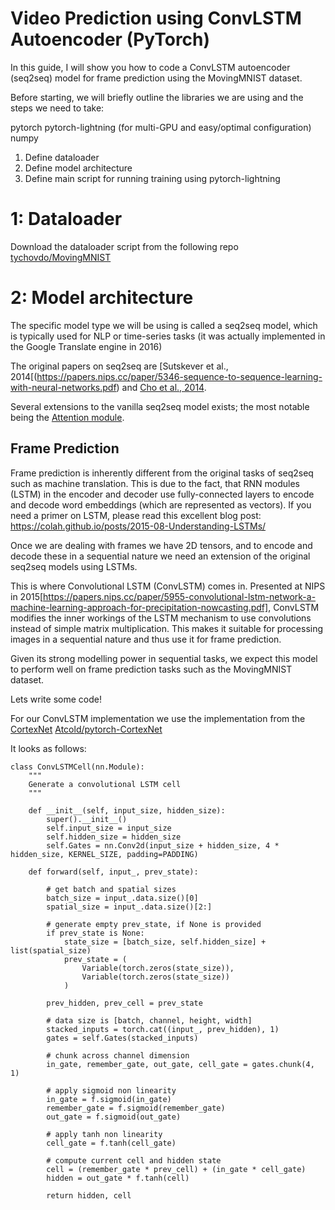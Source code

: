 # Video Prediction using ConvLSTM Autoencoder (PyTorch)

In this guide, I will show you how to code a ConvLSTM autoencoder (seq2seq) model for frame prediction using the MovingMNIST dataset.


Before starting, we will briefly outline the libraries we are using and the steps we need to take:

pytorch
pytorch-lightning (for multi-GPU and easy/optimal configuration)
numpy


1. Define dataloader
2. Define model architecture
3. Define main script for running training using pytorch-lightning


# 1: Dataloader
Download the dataloader script from the following repo [tychovdo/MovingMNIST](https://github.com/tychovdo/MovingMNIST)


# 2: Model architecture

The specific model type we will be using is called a seq2seq model, which is typically used for NLP or time-series tasks (it was actually implemented in the Google Translate engine in 2016)

The original papers on seq2seq are [Sutskever et al., 2014[(https://papers.nips.cc/paper/5346-sequence-to-sequence-learning-with-neural-networks.pdf) and [Cho et al., 2014](http://emnlp2014.org/papers/pdf/EMNLP2014179.pdf).

Several extensions to the vanilla seq2seq model exists; the most notable being the [Attention module](https://arxiv.org/pdf/1409.0473.pdf).


## Frame Prediction
Frame prediction is inherently different from the original tasks of seq2seq such as machine translation. 
This is due to the fact, that RNN modules (LSTM) in the encoder and decoder use fully-connected layers to encode and decode word embeddings (which are represented as vectors). If you need a primer on LSTM, please read this excellent blog post: https://colah.github.io/posts/2015-08-Understanding-LSTMs/

Once we are dealing with frames we have 2D tensors, and to encode and decode these in a sequential nature we need an extension of the original seq2seq models using LSTMs.

This is where Convolutional LSTM (ConvLSTM) comes in. Presented at NIPS in 2015[https://papers.nips.cc/paper/5955-convolutional-lstm-network-a-machine-learning-approach-for-precipitation-nowcasting.pdf], ConvLSTM modifies the inner workings of the LSTM mechanism to use convolutions instead of simple matrix multiplication.
This makes it suitable for processing images in a sequential nature and thus use it for frame prediction.

Given its strong modelling power in sequential tasks, we expect this model to perform well on frame prediction tasks such as the MovingMNIST dataset.


Lets write some code!

For our ConvLSTM implementation we use the implementation from the [CortexNet](https://arxiv.org/pdf/1706.02735.pdf) [Atcold/pytorch-CortexNet](https://github.com/Atcold/pytorch-CortexNet/blob/master/model/ConvLSTMCell.py)

It looks as follows:

```
class ConvLSTMCell(nn.Module):
    """
    Generate a convolutional LSTM cell
    """

    def __init__(self, input_size, hidden_size):
        super().__init__()
        self.input_size = input_size
        self.hidden_size = hidden_size
        self.Gates = nn.Conv2d(input_size + hidden_size, 4 * hidden_size, KERNEL_SIZE, padding=PADDING)

    def forward(self, input_, prev_state):

        # get batch and spatial sizes
        batch_size = input_.data.size()[0]
        spatial_size = input_.data.size()[2:]

        # generate empty prev_state, if None is provided
        if prev_state is None:
            state_size = [batch_size, self.hidden_size] + list(spatial_size)
            prev_state = (
                Variable(torch.zeros(state_size)),
                Variable(torch.zeros(state_size))
            )

        prev_hidden, prev_cell = prev_state

        # data size is [batch, channel, height, width]
        stacked_inputs = torch.cat((input_, prev_hidden), 1)
        gates = self.Gates(stacked_inputs)

        # chunk across channel dimension
        in_gate, remember_gate, out_gate, cell_gate = gates.chunk(4, 1)

        # apply sigmoid non linearity
        in_gate = f.sigmoid(in_gate)
        remember_gate = f.sigmoid(remember_gate)
        out_gate = f.sigmoid(out_gate)

        # apply tanh non linearity
        cell_gate = f.tanh(cell_gate)

        # compute current cell and hidden state
        cell = (remember_gate * prev_cell) + (in_gate * cell_gate)
        hidden = out_gate * f.tanh(cell)

        return hidden, cell


```

